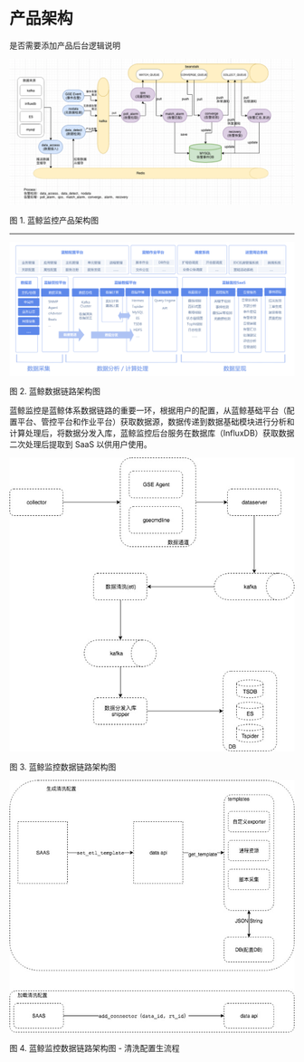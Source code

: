 # 产品架构

是否需要添加产品后台逻辑说明

![Architecture](../media/product_Architecture_new.png)

图 1. 蓝鲸监控产品架构图

---

![Architecture](../media/Architecture.png)

图 2. 蓝鲸数据链路架构图

蓝鲸监控是蓝鲸体系数据链路的重要一环，根据用户的配置，从蓝鲸基础平台（配置平台、管控平台和作业平台）获取数据源，数据传递到数据基础模块进行分析和计算处理后，将数据分发入库，蓝鲸监控后台服务在数据库（InfluxDB）获取数据二次处理后提取到 SaaS 以供用户使用。

![Architecture](../media/monitor_backstage_logic.jpg)

图 3. 蓝鲸监控数据链路架构图

![](../media/monitor_backstage_logic2.jpg)

图 4. 蓝鲸监控数据链路架构图 - 清洗配置生流程
